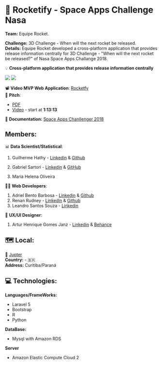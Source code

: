 # 🚀 Rocketify - Space Apps Challenge Nasa

**Team:** Equipe Rocket.

**Challenge:** 3D Challenge - When will the next rocket be released.  
**Details:** Equipe Rocket developed a cross-platform application that provides release information centrally for 3D Challenge - "When will the next rocket be released?" of Nasa Space Apps Challange 2018.  

💡 **Cross-platform application that provides release information centrally**  

![](https://github.com/xTheMay/rocketify/blob/master/rocketfyPro.png)
![](https://github.com/xTheMay/rocketify/blob/master/prot.png)

📽️ **Video MVP Web Application**:
[Rocketfy](https://www.useloom.com/share/42e5de039e0d4cd4ae08e0bd65fb4eb7)  
🎤 **Pitch**:

-   [PDF](https://github.com/xTheMay/rocketify/blob/master/NasaSpaceappsChallenge-EquipeRocket.pdf)
-   [Video](https://www.youtube.com/watch?v=3ZoZ0uCcHCw) - start at **1:13:13**

📜 **Documentation:** [Space Apps Chanllenger 2018](https://2018.spaceappschallenge.org/challenges/can-you-build/when-next-rocket-launch/teams/equipe-rocket/members)

## Members:

📊 **Data Scientist/Statistical**:

1. Guilherme Hathy - [Linkedin](https://www.linkedin.com/in/guilherme-hathy-98b51a128/) & [Github](https://github.com/guilhermehathy)

2. Gabriel Sartori - [Linkedin](https://www.linkedin.com/in/gabriel-sartori/) & [GitHub](https://github.com/GabrielSartori)

3. Maria Helena Oliveira

👨‍💻 **Web Developers**:

1. Adriel Bento Barbosa - [Linkedin](https://www.linkedin.com/in/adriel-bento-4b9921138/) & [Github](https://github.com/AdrielBento)
2. Renan Rudney - [Linkedin](https://www.linkedin.com/in/renanrudney/) & [Github](https://github.com/xTheMay)
3. Leandro Santos Souza - [Linkedin](https://www.linkedin.com/in/leandro-santos-souza/)

🎨 **UX/UI Designer**:

1. Artur Henrique Gomes Janz - [Linkedin](https://www.linkedin.com/in/arturjanz/) & [Behance](https://www.behance.net/ArturJanz)

## 🗺️ **Local**:
🏬 [Jupter](https://jupter.co/)  
**Country:** - 🇧🇷  
**Address:** Curitiba/Paraná

## 💻 Technologies:

**Languages/FrameWorks:**

- Laravel 5
- Bootstrap
- R
- Python  

**DataBase:**

-   Mysql with Amazon RDS

**Server**

-   Amazon Elastic Compute Cloud 2
